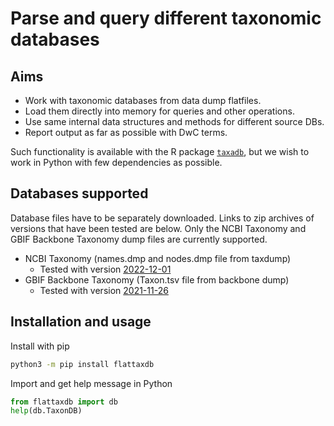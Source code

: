Parse and query different taxonomic databases
=============================================

Aims
----
* Work with taxonomic databases from data dump flatfiles.
* Load them directly into memory for queries and other operations.
* Use same internal data structures and methods for different source DBs.
* Report output as far as possible with DwC terms.

Such functionality is available with the R package
[`taxadb`](https://github.com/ropensci/taxadb), but we wish to work in Python
with few dependencies as possible.


Databases supported
-------------------

Database files have to be separately downloaded. Links to zip archives of
versions that have been tested are below. Only the NCBI Taxonomy and GBIF
Backbone Taxonomy dump files are currently supported.

* NCBI Taxonomy (names.dmp and nodes.dmp file from taxdump)
  * Tested with version [2022-12-01](https://ftp.ncbi.nih.gov/pub/taxonomy/taxdump_archive/taxdmp_2022-12-01.zip)
* GBIF Backbone Taxonomy (Taxon.tsv file from backbone dump)
  * Tested with version [2021-11-26](https://hosted-datasets.gbif.org/datasets/backbone/2021-11-26/backbone.zip)


Installation and usage
----------------------

Install with pip

```bash
python3 -m pip install flattaxdb
```

Import and get help message in Python

```python
from flattaxdb import db
help(db.TaxonDB)
```
